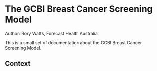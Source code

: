 # The GCBI Breast Cancer Screening Model
Author: Rory Watts, Forecast Health Australia

This is a small set of documentation about the GCBI Breast Cancer Screening Model. 

## Context

